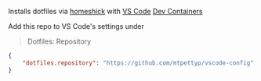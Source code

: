 Installs dotfiles via [homeshick](https://github.com/andsens/homeshick) with [VS Code](https://code.visualstudio.com) [Dev Containers](https://code.visualstudio.com/docs/devcontainers/containers)

Add this repo to VS Code's settings under
> Dotfiles: Repository

```json
{
    "dotfiles.repository": "https://github.com/mtpettyp/vscode-config"
}
```
